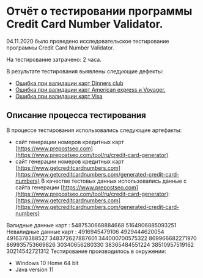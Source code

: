 # Отчёт о тестировании программы Credit Card Number Validator.

04.11.2020 было проведено исследовательское тестирование программы Credit Card Number Validator.

На тестирование затрачено: 2 часа.

В результате тестирования выявлены следующие дефекты:
* [Ошибка при валидации карт Dinners club](https://github.com/urop9xa/credit-card-validator/issues/3)
* [Ошибка при валидации карт American express и Voyager.](https://github.com/urop9xa/credit-card-validator/issues/2)
* [Ошибка при валидации карт Visa](https://github.com/urop9xa/credit-card-validator/issues/1)

## Описание процесса тестирования

В процессе тестирования использовались следующие артефакты:
* сайт генерации номеров кредитных карт [https://www.prepostseo.com](https://www.prepostseo.com/tool/ru/credit-card-generator)
* сайт генерации номеров кредитных карт [https://www.getcreditcardnumbers.com](https://www.getcreditcardnumbers.com/generated-credit-card-numbers)
В качестве тестовых данных использовались данные c сайта генерации [https://www.prepostseo.com](https://www.prepostseo.com/tool/ru/credit-card-generator):
[https://www.getcreditcardnumbers.com](https://www.getcreditcardnumbers.com/generated-credit-card-numbers)

Валидные данные карт :
5487530668884668
5164906885093251
Невалидные данные карт :
4916945479106
4929444620054
4916378388527
348372627887601
344000700575322
869966682271970
869935753669826
30340656280330
38365484551224
38510957519162
30214542721312
Тестирование производилось в окружении:
* Windows 10 Home 64 bit
* Java version 11
